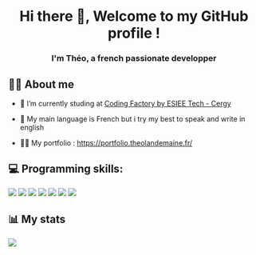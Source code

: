<h1 align="center">Hi there 👋, Welcome to my GitHub profile !</h1>
<h3 align="center"> I'm Théo, a french passionate developper</h3>



## 🙋‍♂️ About me

- 🔭 I’m currently studing at [Coding Factory by ESIEE Tech - Cergy](https://codingfactory.fr/)

- 💬 My main language is French but i try my best to speak and write in english 

- 👨‍💻 My portfolio : https://portfolio.theolandemaine.fr/


## 💻 Programming skills:

![](https://img.shields.io/badge/Python-3776AB?style=for-the-badge&logo=python&logoColor=white)
![](https://img.shields.io/badge/HTML5-E34F26?style=for-the-badge&logo=html5&logoColor=white)
![](https://img.shields.io/badge/CSS3-1572B6?style=for-the-badge&logo=css3&logoColor=white)
![](https://img.shields.io/badge/JavaScript-F7DF1E?style=for-the-badge&logo=javascript&logoColor=black)
![](https://img.shields.io/badge/Java-ED8B00?style=for-the-badge&logo=java&logoColor=white)
![](https://img.shields.io/badge/PHP-777BB4?style=for-the-badge&logo=php&logoColor=white)
![](https://img.shields.io/badge/React-20232A?style=for-the-badge&logo=react&logoColor=61DAFB)



## 📊 My stats

![](https://github-readme-stats.vercel.app/api?username=TheoLandemaine&show_icons=true&theme=github_dark&count_private=true)
